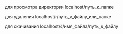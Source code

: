 для просмотра директории localhost/путь_к_папке

 
для удаления             localhost/r/путь_к_файлу_или_папке


для скачивания           localhost/d/имя_файла/путь_к_файлу 


